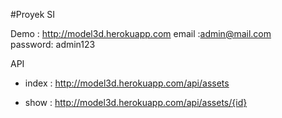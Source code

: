 #Proyek SI
 
Demo : http://model3d.herokuapp.com
email :admin@mail.com  
password: admin123

API

- index : http://model3d.herokuapp.com/api/assets

- show : http://model3d.herokuapp.com/api/assets/{id}
